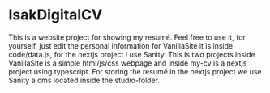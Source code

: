 # IsakDigitalCV
This is a website project for showing my resumé. Feel free to use it, for yourself, just edit the personal information for VanillaSite it is inside code/data.js, for the nextjs project I use Sanity.
This is two projects inside VanillaSite is a simple html/js/css webpage and inside my-cv is a nextjs project using typescript.
For storing the resumé in the nextjs project we use Sanity a cms located inside the studio-folder.